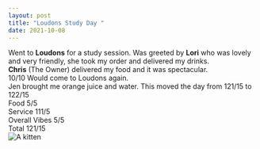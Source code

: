 ```yaml
---
layout: post
title: "Loudons Study Day "
date: 2021-10-08
---
```


Went to **Loudons** for a study session. Was greeted by **Lori** who was lovely and very friendly, she took my order and delivered my drinks. <br>
**Chris** (The Owner) delivered my food and it was spectacular.<br>
10/10 Would come to Loudons again.<br>
Jen brought me orange juice and water. This moved the day from 121/15 to 122/15 <br>
Food 5/5 <br>
Service 111/5 <br>
Overall Vibes 5/5<br>
Total 121/15
<br>
<img src="https://pbs.twimg.com/media/CJ_-EaxVAAAd5-u.jpg" alt="A kitten">
